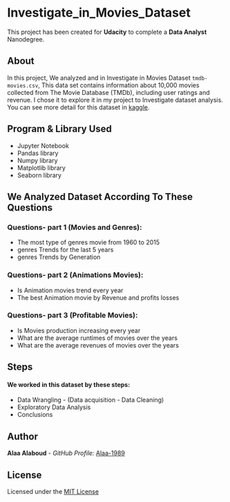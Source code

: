 # Investigate_in_Movies_Dataset

This project has been created for **Udacity** to complete a **Data Analyst** Nanodegree.

## About
In this project, We analyzed and in Investigate in Movies Dataset `tmdb-movies.csv`, This data set contains information about 10,000 movies collected from The Movie Database (TMDb),
including user ratings and revenue. I chose it to explore it in my project to Investigate dataset analysis.
You can see more detail for this dataset in [kaggle](https://www.kaggle.com/tmdb/tmdb-movie-metadata).

## Program & Library Used
- Jupyter Notebook
- Pandas library 
- Numpy library
- Matplotlib library
- Seaborn library

## We Analyzed Dataset According To These Questions
### Questions- part 1 (Movies and Genres):
- The most type of genres movie from 1960 to 2015
- genres Trends for the last 5 years
- genres Trends by Generation

### Questions- part 2 (Animations Movies):
- Is Animation movies trend every year
- The best Animation movie by Revenue and profits losses

### Questions- part 3 (Profitable Movies):
- Is Movies production increasing every year
- What are the average runtimes of movies over the years
- What are the average revenues of movies over the years

## Steps
#### We worked in this dataset by these steps:
- Data Wrangling - (Data acquisition - Data Cleaning)
- Exploratory Data Analysis
- Conclusions

## Author
**Alaa Alaboud** - _GitHub Profile:_ [Alaa-1989](https://github.com/Alaa-1989)

## License
Licensed under the [MIT License](LICENSE)
